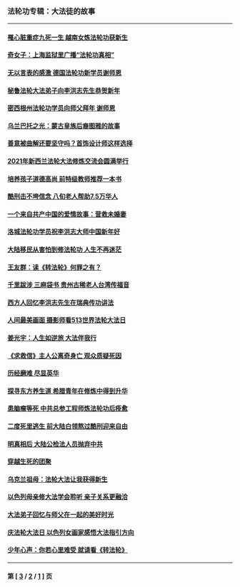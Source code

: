 ### 法轮功专辑：大法徒的故事
---
#### [罹心脏重症九死一生 越南女炼法轮功获新生](../../pages/nf1147481/n13732766.md?06250430) 
#### [奇女子：上海监狱里广播“法轮功真相”](../../pages/nf1147481/n13726443.md?06250430) 
#### [无以言表的感激 德国法轮功新学员谢师恩](../../pages/nf1147481/n13543790.md?06250430) 
#### [秘鲁法轮大法弟子向李洪志先生恭贺新年](../../pages/nf1147481/n13540182.md?06250430) 
#### [密西根州法轮功学员向师父拜年 谢师恩](../../pages/nf1147481/n13538183.md?06250430) 
#### [乌兰巴托之光：蒙古皇族后裔图雅的故事](../../pages/nf1147481/n13155759.md?06250430) 
#### [善意被曲解还要坚守吗？首饰设计师这样选择](../../pages/nf1147481/n13077575.md?06250430) 
#### [2021年新西兰法轮大法修炼交流会圆满举行](../../pages/nf1147481/n13033149.md?06250430) 
#### [培养孩子道德高尚 前特级教师推荐一本书](../../pages/nf1147481/n12938640.md?06250430) 
#### [酷刑击不垮信念 八旬老人帮助7.5万华人](../../pages/nf1147481/n12880712.md?06250430) 
#### [一个来自共产中国的爱情故事：营救未婚妻](../../pages/nf1147481/n12778386.md?06250430) 
#### [洛城法轮功学员祝李洪志大师中国新年好](../../pages/nf1147481/n12724685.md?06250430) 
#### [大陆移民从害怕到修法轮功 人生不再迷茫](../../pages/nf1147481/n12414325.md?06250430) 
#### [王友群：读《转法轮》何罪之有？](../../pages/nf1147481/n12408647.md?06250430) 
#### [千里跋涉 三麻袋书 贵州古稀老人台湾传福音](../../pages/nf1147481/n12198750.md?06250430) 
#### [西方人回忆李洪志先生在瑞典传功讲法](../../pages/nf1147481/n12099607.md?06250430) 
#### [人间最美画面 摄影师看513世界法轮大法日](../../pages/nf1147481/n12094118.md?06250430) 
#### [姜光宇：人生如逆旅 大法伴我行](../../pages/nf1147481/n12088664.md?06250430) 
#### [《求救信》主人公离奇身亡 观众质疑死因](../../pages/nf1147481/n11845215.md?06250430) 
#### [历经磨难 尽显英华](../../pages/nf1147481/n11723297.md?06250430) 
#### [探寻东方养生道 希腊青年在修炼中得到升华](../../pages/nf1147481/n11494502.md?06250430) 
#### [患脑瘤等死 中共总参工程师炼法轮功后痊愈](../../pages/nf1147481/n11466682.md?06250430) 
#### [二度死里逃生 前大陆白领熬过酷刑迎来自由](../../pages/nf1147481/n11368594.md?06250430) 
#### [明真相后 大陆公检法人员抛弃中共](../../pages/nf1147481/n11358618.md?06250430) 
#### [穿越生死的团聚](../../pages/nf1147481/n11258922.md?06250430) 
#### [乌克兰祖母：法轮大法让我获得新生](../../pages/nf1147481/n11269457.md?06250430) 
#### [以色列母亲修大法学会聆听 亲子关系更融洽](../../pages/nf1147481/n11268195.md?06250430) 
#### [大法弟子回忆与师父在一起的美好时光](../../pages/nf1147481/n11267759.md?06250430) 
#### [庆法轮大法日 以色列女画家感悟大法指引方向](../../pages/nf1147481/n11267735.md?06250430) 
#### [少年心声：你若心里难受 就请看《转法轮》](../../pages/nf1147481/n11267496.md?06250430) 

---
#### 第 [ [3](./3.md?06250430) / [2](./2.md?06250430) / [1](./1.md?06250430) ] 页
